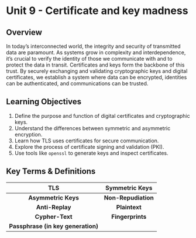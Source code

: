 # Unit 9 - Certificate and key madness

## Overview

In today’s interconnected world, the integrity and security of transmitted data are paramount. As systems grow in complexity and interdependence, it’s crucial to verify the identity of those we communicate with and to protect the data in transit. Certificates and keys form the backbone of this trust. By securely exchanging and validating cryptographic keys and digital certificates, we establish a system where data can be encrypted, identities can be authenticated, and communications can be trusted.

## Learning Objectives

1. Define the purpose and function of digital certificates and cryptographic keys.
2. Understand the differences between symmetric and asymmetric encryption.
3. Learn how TLS uses certificates for secure communication.
4. Explore the process of certificate signing and validation (PKI).
5. Use tools like `openssl` to generate keys and inspect certificates.

## Key Terms & Definitions

|**TLS**|**Symmetric Keys**|
|:------------------:|:------------------:|
|**Asymmetric Keys**|**Non-Repudiation**|
|**Anti-Replay**|**Plaintext**|
|**Cypher-Text**|**Fingerprints**|
|**Passphrase (in key generation)**|
